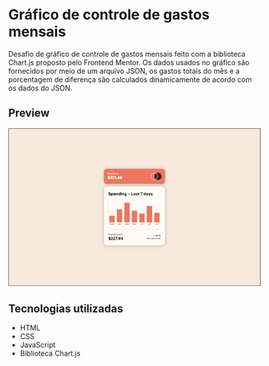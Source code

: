 # Gráfico de controle de gastos mensais
Desafio de gráfico de controle de gastos mensais feito com a biblioteca Chart.js proposto pelo Frontend Mentor. Os dados usados no gráfico são fornecidos por meio de um arquivo JSON, os gastos totais do mês e a porcentagem de diferença são calculados dinamicamente de acordo com os dados do JSON.

## Preview
![Imagem do app](/src/design/grafico-de-gastos.png)

## Tecnologias utilizadas
- HTML
- CSS
- JavaScript
- Biblioteca Chart.js